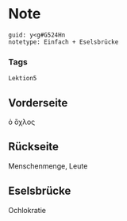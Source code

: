 # Note
```
guid: y<g#G524Hn
notetype: Einfach + Eselsbrücke
```

### Tags
```
Lektion5
```

## Vorderseite
ὁ ὂχλος

## Rückseite
Menschenmenge, Leute

## Eselsbrücke
Ochlokratie
